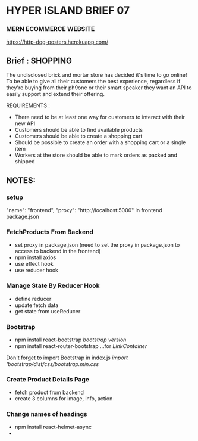 # HYPER ISLAND BRIEF 07

### MERN ECOMMERCE WEBSITE

https://http-dog-posters.herokuapp.com/

## Brief : SHOPPING

The undisclosed brick and mortar store has decided it's time to go online! To be able to give all their customers the best experience, regardless if they're buying from their ph9one or their smart speaker they want an API to easily support and extend their offering.

REQUIREMENTS :

- There need to be at least one way for customers to interact with their new API
- Customers should be able to find available products
- Customers should be able to create a shopping cart
- Should be possible to create an order with a shopping cart or a single item
- Workers at the store should be able to mark orders as packed and shipped

## NOTES:

### setup

"name": "frontend",
"proxy": "http://localhost:5000"
in frontend package.json

### FetchProducts From Backend

- set proxy in package.json (need to set the proxy in package.json to access to backend in the frontend)
- npm install axios
- use effect hook
- use reducer hook

### Manage State By Reducer Hook

- define reducer
- update fetch data
- get state from useReducer

### Bootstrap

- npm install react-bootstrap _bootstrap version_
- npm install react-router-bootstrap ...for _LinkContainer_

Don't forget to import Bootstrap in index.js _import 'bootstrap/dist/css/bootstrap.min.css_

### Create Product Details Page

- fetch product from backend
- create 3 columns for image, info, action

### Change names of headings

- npm install react-helmet-async
- _<HelmetProvider> <Helmet><title>some title</title</Helmet>_ (changes tab title)

### Loading and Message Component

- create loading component
- use spinner component
- create message component
- create utils.js to define getError function

### Connect to MongoDB Database

- npm install mongoose (MongoDB object modeling to connect with MongoDB)
- npm install dotenv (to load .env file in the node application)

### Seed data

- create Product model
- create User model
- create seed route
- use route in server.js
- seed sample product

### Implement Add to Cart

- create react context (to manage state globally)
- define reducer
- create store provider
- implement add to cart button click handler

- check exist item in the cart
- check count in stock in backend

### Cart page

- create 2 columns
- display items list
- create action column
- click handler for inc/dec item
- click handler for remove item
- click handler for checkout

### sign in page

- create sign in form
- add email and password
- add sign-in button

-- npm i bcryptjs

### Sign in backend API

- create signin api
- npm install jsonwebtoken
- define generateToken

-- npm install express-async-handler
(you can catch error in the async function inside this. If there is an error in this function, you can handle it in the server tactics ----Saves you writing your own try/catch for async/await and passes error on to next)

-- npm install jsonwebtoken
(sending a token along with the object in res.send)

-- add Advanced Rest Client in Chrome

### Complete sign in page with functionality

- handle submit action
- save token in store and local storage
- show user name in header

-- npm i react-toastify
(adding nicer notifications)
App.js : import 'react-toastify/dist/ReactToastify.css'
<ToastContainer position="bottom-center" limit={1} />
SigninPage.js : toast.error(getError(err));

### Shipping page

- create form inputs
- handle save shipping address
- add checkout wizard bar

### Sign up page

- create input forms
- handle submit
- create backend api

### Implement select payment method page

- create input form
- handle submit

### Place order page

- show cart items, payment and address
- handle place order action
- create order create api

### Place order action

- handle place order action
- create oder create api

-- when 'authorization: Bearer undefine', check localStorage to see if the user information is correctly stored.
-- when taking out hard coded \_id from data.js, check the schema. (it was \_id: { type: String } when I get error message. take that out then it will generate objectID)

### Order Screen

- create backend api for oder/:id
- fetch order api in frontend
- show order information in 2 columns

### Pay order by PayPal

developer.paypal.com
login / dashboard / use sandbox for testing

- generate paypal client id
  (developer.paypal.com
  login / dashboard / use sandbox for testing)
  copy client id and put it in .env
- create api to return client id
  in server.js ->
  app.get('/api/keys/paypal', (req, rest) => {
  res.send(process.env.PAYPAL_CLIENT_ID || 'sb');
  });
- install react-paypal-js (in frontend folder)
  npm install @paypal/react-paypal-js
- use PayPalScriptProvider in index.js
  in index.js
  <PayPalScriptProvider deferLoading={true}>
  <App />
  </PayPalScriptProvider>
- use usePayPalScriptReducer in Order page
- implement loadPayPalScript function
- render paypal button
- implement onApprove payment function
- create pay order api in backend

### Order History

- create order page
- create order history api
- use api in the frontend9

### Profile page

- get user info from content
- show user information
- create user update api
- update user info

### Side bar and search box

- add sidebar
- add search box

### Search page

- show filters
- create api for searching products
- display results

### Admin menu

- define protected route component
- define admin route component
- add menu for admin in header

### Dashboard page

- create dashboard ui
- implement backend api
- connect ui to backend

### Manage products in admin area

- create products list ui
- implement backend api
- fetch data

### Create Product feature in admin

- create products button
- implement backend api
- handle on click

### Edit product in admin

- create edit button
- create edit product ui
- display product info in the input boxes

### Implement update product in admin

- create edit product backend api
- handle update click

### Delete product

- show delete button
- implement backend api
- handle on click

### List Orders in admin

- create order list page
- implement backend api
- fetch and display orders

### Ship order

- add ship button
- handle click action
- implement backend api for shipping

### Delete order

- add delete button (orderListPage)
- handle click action
- implement backend api for delete (orderRouter)

### List users

- create user list page
- implement backend api
- fetch and display users

### Edit user

- create edit button
- create edit product ui
- display product info in the input boxes
- implement backend api
- handle edit click

### Delete user

- add delete button
- handle click action
- implement backend api for delete

### Publish on Heroku

1. create and config node project - npm init (root directory)
   add in package.json (root)
   "scripts": {
   "build": "cd backend && npm install && cd ../frontend && npm install && npm run build",
   "start": "node backend/server.js",
   }
2. serve build folder in frontend folder - npm run build(root)
3. create heroku account
4. connect it to github
5. create mongodb atlas database
6. set database connection in heroku env variables
7. copy .env in backend and paste in the root directory
8. npm start (root) - check if the app is running on the localhost
9. commit and push
